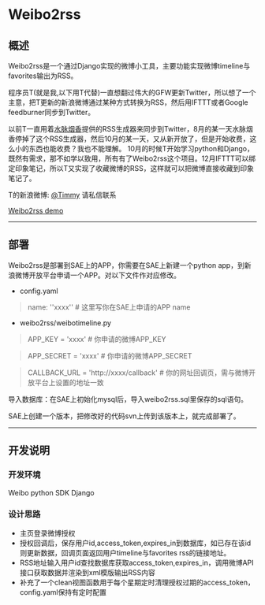 # Weibo2rss #

## 概述 ##

Weibo2rss是一个通过Django实现的微博小工具，主要功能实现微博timeline与favorites输出为RSS。

程序员T(就是我,以下用T代替)一直想翻过伟大的GFW更新Twitter，所以想了一个主意，把T更新的新浪微博通过某种方式转换为RSS，然后用IFTTT或者Google feedburner同步到Twitter。

以前T一直用着[水脉烟香](http://ishow.sinaapp.com/rss.php)提供的RSS生成器来同步到Twitter，8月的某一天水脉烟香停掉了这个RSS生成器，然后10月的某一天，又从新开放了，但是开始收费，这么小的东西也能收费？我也不能理解。
10月的时候T开始学习python和Django，既然有需求，那不如学以致用，所有有了Weibo2rss这个项目。12月IFTTT可以绑定印象笔记，所以T又实现了收藏微博的RSS，这样就可以把微博直接收藏到印象笔记了。

T的新浪微博: [@Timmy](http://weibo.com/u/2283077624) 请私信联系

[Weibo2rss demo](http://pythonweibo.sinaapp.com)
***

## 部署 ##

Weibo2rss是部署到SAE上的APP，你需要在SAE上新建一个python app，到新浪微博开放平台申请一个APP。对以下文件作对应修改。

*  config.yaml

> name: ''xxxx'' # 这里写你在SAE上申请的APP name

*  weibo2rss/weibotimeline.py

> APP_KEY = 'xxxx' # 你申请的微博APP_KEY

> APP_SECRET = 'xxxx' # 你申请的微博APP_SECRET

> CALLBACK_URL = 'http://xxxx/callback' # 你的网址回调页，需与微博开放平台上设置的地址一致

导入数据库：在SAE上初始化mysql后，导入weibo2rss.sql里保存的sql语句。

SAE上创建一个版本，把修改好的代码svn上传到该版本上，就完成部署了。
****

## 开发说明 ##

### 开发环境 ###

Weibo python SDK
Django

### 设计思路 ###

*  主页登录微博授权
*  授权回调后，保存用户id,access_token,expires_in到数据库，如已存在该id则更新数据，回调页面返回用户timeline与favorites rss的链接地址。
*  RSS地址输入用户id查找数据库获取access_token,expires_in，调用微博API接口获取数据并渲染到xml模版输出RSS内容
*  补充了一个clean视图函数用于每个星期定时清理授权过期的access_token，config.yaml保持有定时配置
